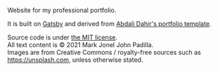 Website for my professional portfolio.

It is built on [Gatsby](https://www.gatsbyjs.com) and derived from [Abdali Dahir's portfolio template](https://github.com/AbdaliDahir/gatsby-portfolio).

Source code is under [the MIT license](https://opensource.org/licenses/mit-license.php).  
All text content is © 2021 Mark Jonel John Padilla.  
Images are from Creative Commons / royalty-free sources such as https://unsplash.com, unless otherwise stated.
